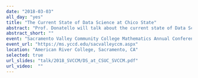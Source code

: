 ```yaml
---
date: "2018-03-03"
all_day: "yes"
title: "The Current State of Data Science at Chico State"
abstract: "Prof. Donatello will talk about the current state of Data Science at Chico State, including a description a few Data Science courses, an undergraduate certificate that we have in development, and business analytics option/certificate"
abstract_short: ""
event: "Sacramento Valley Community College Mathematics Annual Conference"
event_url: "https://ms.yccd.edu/sacvalleyccm.aspx"
location: "American River College, Sacramento, CA"
selected: true
url_slides: "talk/2018_SVCCM/DS_at_CSUC_SVCCM.pdf"
url_video:  ""
---
```




